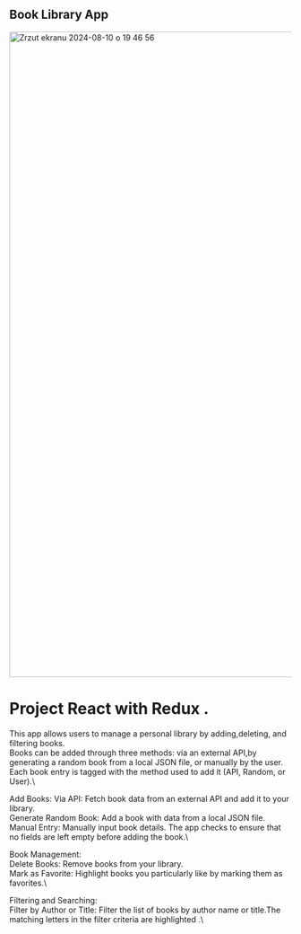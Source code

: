 ## Book Library App
<img width="1150" alt="Zrzut ekranu 2024-08-10 o 19 46 56" src="https://github.com/user-attachments/assets/e0c300e5-18df-455b-949f-3407bd457476">

# Project React with Redux . 

This app allows users to manage a personal library by adding,deleting, and filtering books.\
Books can be added through three methods: via an external API,by generating a random book from a local JSON file, or manually by the user.\
Each book entry is tagged with the method used to add it (API, Random, or User).\

Add Books:
Via API: Fetch book data from an external API and add it to your library.\
Generate Random Book: Add a book with  data from a local JSON file.\
Manual Entry: Manually input book details. The app checks to ensure that no fields are left empty before adding the book.\

Book Management:\
Delete Books: Remove books from your library.\
Mark as Favorite: Highlight books you particularly like by marking them as favorites.\

Filtering and Searching:\
Filter by Author or Title: Filter the list of books by author name or title.The matching letters in the filter criteria are highlighted .\
